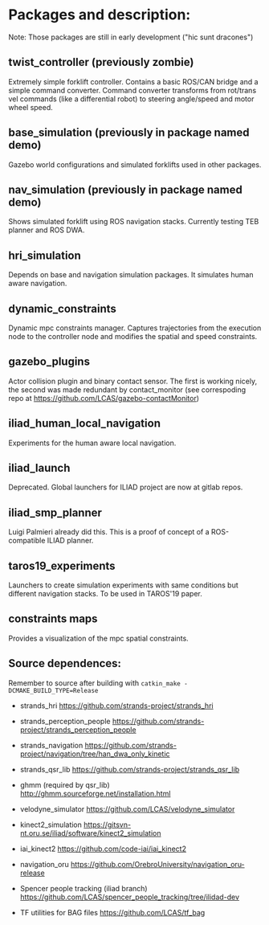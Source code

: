 # Packages and description:
Note: Those packages are still in early development ("hic sunt dracones")

## twist_controller (previously zombie)
Extremely simple forklift controller. Contains a basic ROS/CAN bridge and a simple command converter. Command converter transforms from rot/trans vel commands (like a differential robot) to steering angle/speed and motor wheel speed.

## base_simulation (previously in package named demo)
Gazebo world configurations and simulated forklifts used in other packages.

## nav_simulation (previously in package named demo)
Shows simulated forklift using ROS navigation stacks. Currently testing TEB planner and ROS DWA.

## hri_simulation
Depends on base and navigation simulation packages. It simulates human aware navigation.

## dynamic_constraints
Dynamic mpc constraints manager. Captures trajectories from the execution node to the controller node and modifies the spatial and speed constraints.

## gazebo_plugins
Actor collision plugin and binary contact sensor. The first is working nicely, the second was made redundant by contact_monitor (see correspoding repo at https://github.com/LCAS/gazebo-contactMonitor)

## iliad_human_local_navigation
Experiments for the human aware local navigation.

## iliad_launch
Deprecated. Global launchers for ILIAD project are now at gitlab repos.

## iliad_smp_planner
Luigi Palmieri already did this. This is a proof of concept of a ROS-compatible ILIAD planner.

## taros19_experiments
Launchers to create simulation experiments with same conditions but different navigation stacks. To be used in TAROS'19 paper.

## constraints maps
Provides a visualization of the mpc spatial constraints. 

## Source dependences:
Remember to source after building with ``catkin_make -DCMAKE_BUILD_TYPE=Release``

* strands_hri
https://github.com/strands-project/strands_hri

* strands_perception_people
https://github.com/strands-project/strands_perception_people

* strands_navigation
https://github.com/strands-project/navigation/tree/han_dwa_only_kinetic

* strands_qsr_lib
https://github.com/strands-project/strands_qsr_lib

* ghmm (required by qsr_lib)
http://ghmm.sourceforge.net/installation.html

* velodyne_simulator
https://github.com/LCAS/velodyne_simulator

* kinect2_simulation
https://gitsvn-nt.oru.se/iliad/software/kinect2_simulation

* iai_kinect2
https://github.com/code-iai/iai_kinect2

* navigation_oru
https://github.com/OrebroUniversity/navigation_oru-release

* Spencer people tracking (iliad branch)
https://github.com/LCAS/spencer_people_tracking/tree/ilidad-dev

* TF utilities for BAG files
https://github.com/LCAS/tf_bag
